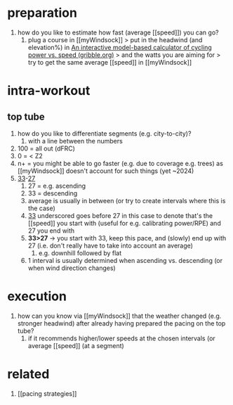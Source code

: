 # preparation
1. how do you like to estimate how fast (average [[speed]]) you can go?
	1. plug a course in [[myWindsock]] > put in the headwind (and elevation%) in [An interactive model-based calculator of cycling power vs. speed (gribble.org)](https://gribble.org/cycling/power_v_speed.html) > and the watts you are aiming for > try to get the same average [[speed]] in [[myWindsock]]

# intra-workout
## top tube
1. how do you like to differentiate segments (e.g. city-to-city)?
	1. with a line between the numbers
2. 100 = all out (dFRC)
3. 0 = < Z2
4. n+ = you might be able to go faster (e.g. due to coverage e.g. trees) as [[myWindsock]] doesn't account for such things (yet ~2024)
5. <u>33</u>-<u>27</u>
	1. 27 = e.g. ascending  
	2. 33 = descending  
	3. average is usually in between (or try to create intervals where this is the case)
	4. <u>33</u> underscored goes before 27 in this case to denote that's the [[speed]] you start with (useful for e.g. calibrating power/RPE) and 27 you end with
	5. **33>27** → you start with 33, keep this pace, and (slowly) end up with 27 (i.e. don't really have to take into account an average)
		1. e.g. downhill followed by flat
	2. 1 interval is usually determined when ascending vs. descending (or when wind direction changes)

# execution
1. how can you know via [[myWindsock]] that the weather changed (e.g. stronger headwind) after already having prepared the pacing on the top tube?
	1. if it recommends higher/lower speeds at the chosen intervals (or average [[speed]] (at a segment)

# related
1. [[pacing strategies]]